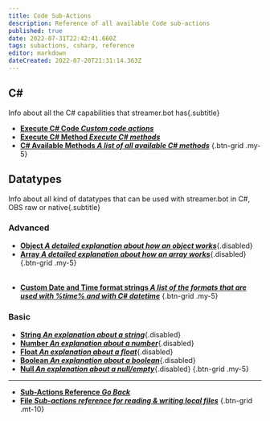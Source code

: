 ```yaml
---
title: Code Sub-Actions
description: Reference of all available Code sub-actions
published: true
date: 2022-07-31T22:42:41.660Z
tags: subactions, csharp, reference
editor: markdown
dateCreated: 2022-07-20T21:31:14.363Z
---
```


## C#
Info about all the C# capabilities that streamer.bot has{.subtitle}
- [<i class="mdi mdi-language-csharp primary--text"></i>**Execute C# Code *Custom code actions***](/en/Sub-Actions/Code/Execute-CSharp-Code)
- [<i class="mdi mdi-language-csharp primary--text"></i>**Execute C# Method *Execute C# methods***](/en/Sub-Actions/Code/Execute-CSharp-Method)
- [<i class="mdi mdi-language-csharp primary--text"></i> **C# Available Methods *A list of all available C# methods***](/en/Sub-Actions/Code/Execute-CSharp-Code/Available-Methods)
{.btn-grid .my-5}

## Datatypes
Info about all kind of datatypes that can be used with streamer.bot in C#, OBS raw or native{.subtitle}
### Advanced
- [<i class="mdi mdi-code-braces primary--text"></i>**Object *A detailed explanation about how an object works***](/en/Sub-Actions/Code/Other/Object){.disabled}
- [<i class="mdi mdi-code-array primary--text"></i>**Array *A detailed explanation about how an array works***](/en/Sub-Actions/Code/Other/Array){.disabled}
{.btn-grid .my-5}
######
- [<i class="mdi mdi-clock primary--text"></i>**Custom Date and Time format strings *A list of the formats that are used with %time% and with C# datetime***](/en/Sub-Actions/Code/Other/DateTime)
{.btn-grid .my-5}
### Basic
- [<i class="mdi mdi-format-quote-open primary--text"></i>**String *An explanation about a string***](/en/Sub-Actions/Code/Other/String){.disabled}
- [<i class="mdi mdi-numeric primary--text"></i>**Number *An explanation about a number***](/en/Sub-Actions/Code/Other/Number){.disabled}
- [<i class="mdi mdi-comma primary--text"></i>**Float *An explanation about a float***](/en/Sub-Actions/Code/Other/Float){.disabled}
- [<i class="mdi mdi-ab-testing primary--text"></i>**Boolean *An explanation about a boolean***](/en/Sub-Actions/Code/Other/Boolean){.disabled}
- [<i class="mdi mdi-null primary--text"></i>**Null *An explanation about a null/empty***](/en/Sub-Actions/Code/Other/Null){.disabled}
{.btn-grid .my-5}

---

- [<i class="mdi mdi-chevron-left"></i>**Sub-Actions Reference *Go Back***](/en/Sub-Actions)
- [<i class="mdi mdi-file-code primary--text"></i> **File *Sub-actions reference for reading &amp; writing local files***](/en/Sub-Actions/File)
{.btn-grid .mt-10}